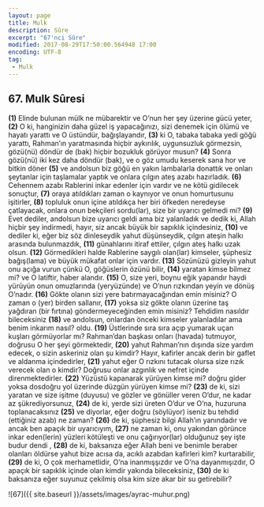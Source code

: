 ```yaml
---
layout: page
title: Mulk
description: Sûre
excerpt: "67'nci Sûre"
modified: 2017-08-29T17:50:00.564948 17:00
encoding: UTF-8
tag: 
 - Mulk
---
```


## 67. Mulk Sûresi

**(1)** Elinde bulunan mülk ne mübarektir ve O’nun her şey üzerine gücü yeter,
**(2)** O ki, hanginizin daha güzel iş yapacağınızı, sizi denemek için ölümü ve hayatı yarattı ve O üstündür, bağışlayandır,
**(3)** ki O, tabaka tabaka yedi göğü yarattı, Rahman’ın yaratmasında hiçbir aykırılık, uygunsuzluk görmezsin, gözü(nü) döndür de (bak) hiçbir bozukluk görüyor musun?
**(4)** Sonra gözü(nü) iki kez daha döndür (bak), ve o göz umudu keserek sana hor ve bitkin döner
**(5)** ve andolsun biz göğü en yakın lambalarla donattık ve onları şeytanlar için taşlamalar yaptık ve onlara çılgın ateş azabı hazırladık.
**(6)** Cehennem azabı Rablerini inkar edenler için vardır ve ne kötü gidilecek sonuçtur,
**(7)** oraya atıldıkları zaman o kaynıyor ve onun homurtusunu işitirler, 
**(8)** topluluk onun içine atıldıkça her biri öfkeden neredeyse çatlayacak, onlara onun bekçileri sordu(lar), size bir uyarıcı gelmedi mi?
**(9)** Evet dediler, andolsun bize uyarıcı geldi ama biz yalanladık ve dedik ki, Allah hiçbir şey indirmedi, hayır, siz ancak büyük bir sapıklık içindesiniz,
**(10)** ve dediler ki, eğer biz söz dinleseydik yahut düşünseydik, çılgın ateşin halkı arasında bulunmazdık,
**(11)** günahlarını itiraf ettiler, çılgın ateş halkı uzak olsun.
**(12)** Görmedikleri halde Rablerine saygılı olan(lar) kimseler, şüphesiz bağış(lama) ve büyük mükafat onlar için vardır.
**(13)** Sözünüzü gizleyin yahut onu açığa vurun çünkü O, göğüslerin özünü bilir,
**(14)** yaratan kimse bilmez mi? ve O latiftir, haber alandır.
**(15)** O, size yeri, boynu eğik yapandır haydi yürüyün onun omuzlarında (yeryüzünde) ve O’nun rızkından yeyin ve dönüş O’nadır.
**(16)** Gökte olanın sizi yere batırmayacağından emin misiniz? O zaman o (yer) birden sallanır,
**(17)** yoksa siz gökte olanın üzerine taş yağdıran (bir fırtına) göndermeyeceğinden emin misiniz? Tehdidim nasıldır bileceksiniz
**(18)** ve andolsun, onlardan önceki kimseler yalanladılar ama benim inkarım nasıl? oldu. 
**(19)** Üstlerinde sıra sıra açıp yumarak uçan kuşları görmüyorlar mı? Rahman’dan başkası onları (havada) tutmuyor, doğrusu O her şeyi görmektedir,
**(20)** yahut Rahman’nın dışında size yardım edecek, o sizin askeriniz olan şu kimdir? Hayır, kafirler ancak derin bir gaflet ve aldanma içindedirler,
**(21)** yahut eğer O rızkını tutacak olursa size rızık verecek olan o kimdir? Doğrusu onlar azgınlık ve nefret içinde direnmektedirler.
**(22)** Yüzüstü kapanarak yürüyen kimse mi? doğru gider yoksa dosdoğru yol üzerinde düzgün yürüyen kimse mi?
**(23)** de ki, sizi yaratan ve size işitme (duyusu) ve gözler ve gönüller veren O’dur, ne kadar az şükrediyorsunuz,
**(24)** de ki, yerde sizi üreten O’dur ve O’na, huzuruna toplanacaksınız
**(25)** ve diyorlar, eğer doğru (söylüyor) iseniz bu tehdid (ettiğiniz azab) ne zaman? 
**(26)** de ki, şüphesiz bilgi Allah’ın yanındadır ve ancak ben apaçık bir uyarıcıyım,
**(27)** ne zaman ki, onu yakından görünce inkar eden(lerin) yüzleri kötüleşti ve onu çağırıyor(lar) olduğunuz şey işte budur dendi ,
**(28)** de ki, baksanıza eğer Allah beni ve benimle beraber olanları öldürse yahut bize acısa da, acıklı azabdan kafirleri kim? kurtarabilir,
**(29)** de ki, O çok merhametlidir, O’na inanmışşızdır ve O’na dayanmışızdır, O apaçık bir sapıklık içinde olan kimdir yakında bileceksiniz,
**(30)** de ki baksanıza eğer suyunuz çekilmiş olsa kim size akar bir su  getirebilir?

![67]({{ site.baseurl }}/assets/images/ayrac-muhur.png)
